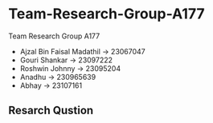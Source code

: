 # Team-Research-Group-A177
Team Research Group A177

- Ajzal Bin Faisal Madathil -> 23067047
- Gouri Shankar -> 23097222
- Roshwin Johnny -> 23095204
- Anadhu -> 230965639
- Abhay -> 23107161

## Resarch Qustion
